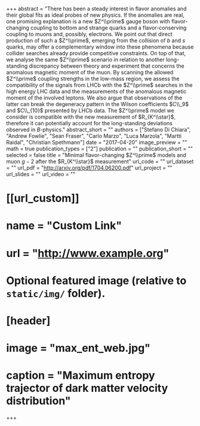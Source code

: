 +++
abstract = "There has been a steady interest in flavor anomalies and their global fits as ideal probes of new physics. If the anomalies are real, one promising explanation is a new $Z^\\prime$ gauge boson with flavor-changing coupling to bottom and strange quarks and a flavor-conserving coupling to muons and, possibly, electrons. We point out that direct production of such a $Z^\\prime$, emerging from the collision of $b$ and $s$ quarks, may offer a complementary window into these phenomena because collider searches already provide competitive constraints. On top of that, we analyse the same $Z^\\prime$ scenario in relation to another long-standing discrepancy between theory and experiment that concerns the anomalous magnetic moment of the muon. By scanning the allowed $Z^\\prime$ coupling strengths in the low-mass region, we assess the compatibility of the signals from LHCb with the $Z^\\prime$ searches in the high energy LHC data and the measurements of the anomalous magnetic moment of the involved leptons. We also argue that observations of the latter can break the degeneracy pattern in the Wilson coefficients $C\\_9$ and $C\\_{10}$ presented by LHCb data. The $Z^\\prime$ model we consider is compatible with the new measurement of $R_{K^\\star}$, therefore it can potentially account for the long-standing deviations observed in $B$-physics."
abstract_short = ""
authors = ["Stefano Di Chiara", "Andrew Fowlie", "Sean Fraser", "Carlo Marzo", "Luca Marzola", "Martti Raidal", "Christian Spethmann"]
date = "2017-04-20"
image_preview = ""
math = true
publication_types = ["2"]
publication = ""
publication_short = ""
selected = false
title = "Minimal flavor-changing $Z^\\prime$ models and muon $g−2$ after the $R_{K^\\star}$ measurement"
url_code = ""
url_dataset = ""
url_pdf = "http://arxiv.org/pdf/1704.06200.pdf"
url_project = ""
url_slides = ""
url_video = ""

# [[url_custom]]
# name = "Custom Link"
# url = "http://www.example.org"

# Optional featured image (relative to `static/img/` folder).
# [header]
#   image = "max_ent_web.jpg"
#   caption = "Maximum entropy trajector of dark matter velocity distribution"

+++
